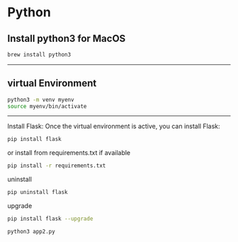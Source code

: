 # Python
## Install python3 for MacOS
```sh
brew install python3
```
---

## virtual Environment
```sh
python3 -m venv myenv
source myenv/bin/activate
```
---
Install Flask: Once the virtual environment is active, you can install Flask:
```sh
pip install flask
```
or install from requirements.txt if available
```sh
pip install -r requirements.txt
```
uninstall
```sh 
pip uninstall flask
```
upgrade 
```sh
pip install flask --upgrade
```

```sh
python3 app2.py
```

